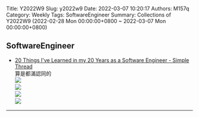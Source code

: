 Title: Y2022W9
Slug: y2022w9
Date: 2022-03-07 10:20:17
Authors: M157q
Category: Weekly
Tags: SoftwareEngineer
Summary: Collections of Y2022W9 (2022-02-28 Mon 00:00:00+0800 ~ 2022-03-07 Mon 00:00:00+0800)


## SoftwareEngineer  
- [20 Things I've Learned in my 20 Years as a Software Engineer - Simple Thread](https://www.simplethread.com/20-things-ive-learned-in-my-20-years-as-a-software-engineer/)  
算是都滿認同的  
![](https://pbs.twimg.com/media/FM7qtBFVIAMhGRj.jpg)  
![](https://pbs.twimg.com/media/FM7qtBHVkAQx6AQ.jpg)  
![](https://pbs.twimg.com/media/FM7qtEUUYAEDHll.jpg)  
![](https://pbs.twimg.com/media/FM7qtESVcAIlOxc.jpg)  

---



